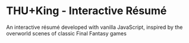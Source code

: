 # THU+King - Interactive Résumé

An interactive résumé developed with vanilla JavaScript, inspired by the overworld scenes of classic Final Fantasy games
